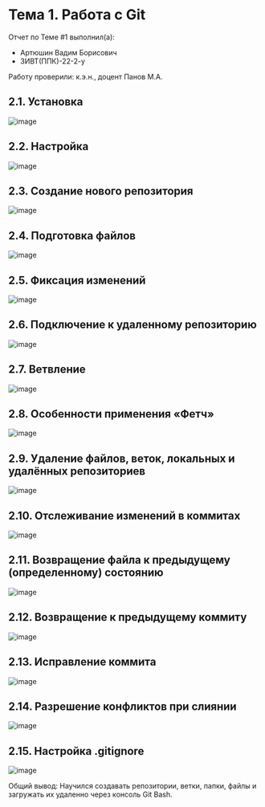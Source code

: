 # Тема 1. Работа с Git
Отчет по Теме #1 выполнил(а):
- Артюшин Вадим Борисович
- ЗИВТ(ППК)-22-2-у
  

Работу проверили:
к.э.н., доцент Панов М.А.

## 2.1. Установка
![image](pictures/1.jpg)

## 2.2. Настройка
![image](pictures/2.png)


## 2.3. Создание нового репозитория
![image](pictures/3.png)


## 2.4. Подготовка файлов
![image](pictures/4.png)



## 2.5. Фиксация изменений
![image](pictures/5.png)


## 2.6. Подключение к удаленному репозиторию
![image](pictures/6.png)


## 2.7. Ветвление
![image](pictures/7.png)


## 2.8. Особенности применения «Фетч»
![image](pictures/8.png)



## 2.9. Удаление файлов, веток, локальных и удалённых репозиториев
![image](pictures/9.png)


## 2.10. Отслеживание изменений в коммитах
![image](pictures/10.png)



## 2.11. Возвращение файла к предыдущему (определенному) состоянию
![image](pictures/11.png)



## 2.12. Возвращение к предыдущему коммиту
![image](pictures/12.png)

## 2.13. Исправление коммита
![image](pictures/13.png)


## 2.14. Разрешение конфликтов при слиянии
![image](pictures/14.png)


## 2.15. Настройка .gitignore
![image](pictures/15.png)


Общий вывод:
Научился создавать репозитории, ветки, папки, файлы и загружать их удаленно через консоль Git Bash.
